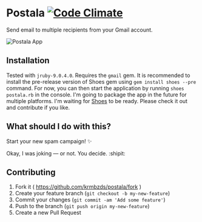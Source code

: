 # Postala [![Code Climate](https://codeclimate.com/github/krmbzds/postala/badges/gpa.svg)](https://codeclimate.com/github/krmbzds/postala)

Send email to multiple recipients from your Gmail account.

![Postala App][Screenshot]

## Installation

Tested with `jruby-9.0.4.0`. Requires the `gmail` gem. It is recommended to install the pre-release version of Shoes gem using `gem install shoes --pre` command. For now, you can then start the application by running `shoes postala.rb` in the console. I'm going to package the app in the future for multiple platforms. I'm waiting for [Shoes](https://github.com/shoes/shoes4) to be ready. Please check it out and contribute if you like.

## What should I do with this?

Start your new spam campaign! :sparkles:

Okay, I was joking — or not. You decide. :shipit:

## Contributing

1. Fork it ( https://github.com/krmbzds/postala/fork )
2. Create your feature branch (`git checkout -b my-new-feature`)
3. Commit your changes (`git commit -am 'Add some feature'`)
4. Push to the branch (`git push origin my-new-feature`)
5. Create a new Pull Request

[screenshot]: http://i.imgur.com/SH14uPH.png

